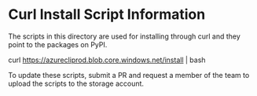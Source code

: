 Curl Install Script Information
==============

The scripts in this directory are used for installing through curl and they point to the packages on PyPI.

curl https://azurecliprod.blob.core.windows.net/install | bash

To update these scripts, submit a PR and request a member of the team to upload the scripts to the storage account.
